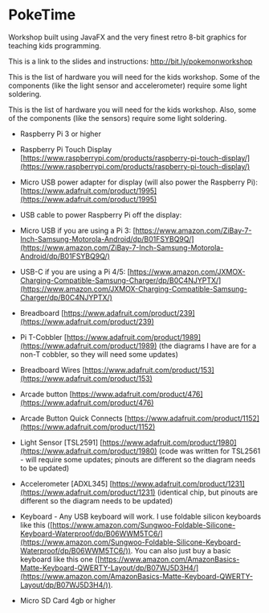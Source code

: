 
PokeTime
====================

Workshop built using JavaFX and the very finest retro 8-bit graphics for teaching kids programming.

This is a link to the slides and instructions:
http://bit.ly/pokemonworkshop

This is the list of hardware you will need for the kids workshop. Some of the components (like the light sensor and accelerometer) require some light soldering.

This is the list of hardware you will need for the kids workshop. Also, some of the components (like the sensors) require some light soldering.  

-   Raspberry Pi 3 or higher
-   Raspberry Pi Touch Display [https://www.raspberrypi.com/products/raspberry-pi-touch-display/](https://www.raspberrypi.com/products/raspberry-pi-touch-display/)
-   Micro USB power adapter for display (will also power the Raspberry Pi): [https://www.adafruit.com/product/1995](https://www.adafruit.com/product/1995)  
    
-   USB cable to power Raspberry Pi off the display:  
    

-   Micro USB if you are using a Pi 3: [https://www.amazon.com/ZiBay-7-Inch-Samsung-Motorola-Android/dp/B01FSYBQ9Q/](https://www.amazon.com/ZiBay-7-Inch-Samsung-Motorola-Android/dp/B01FSYBQ9Q/)
-   USB-C if you are using a Pi 4/5: [https://www.amazon.com/JXMOX-Charging-Compatible-Samsung-Charger/dp/B0C4NJYPTX/](https://www.amazon.com/JXMOX-Charging-Compatible-Samsung-Charger/dp/B0C4NJYPTX/)  
    

-   Breadboard [https://www.adafruit.com/product/239](https://www.adafruit.com/product/239)
-   Pi T-Cobbler [https://www.adafruit.com/product/1989](https://www.adafruit.com/product/1989) (the diagrams I have are for a non-T cobbler, so they will need some updates)  
    
-   Breadboard Wires [https://www.adafruit.com/product/153](https://www.adafruit.com/product/153)
-   Arcade button [https://www.adafruit.com/product/476](https://www.adafruit.com/product/476)
-   Arcade Button Quick Connects [https://www.adafruit.com/product/1152](https://www.adafruit.com/product/1152)
-   Light Sensor [TSL2591] [https://www.adafruit.com/product/1980](https://www.adafruit.com/product/1980) (code was written for TSL2561 - will require some updates; pinouts are different so the diagram needs to be updated)  
    
-   Accelerometer [ADXL345] [https://www.adafruit.com/product/1231](https://www.adafruit.com/product/1231) (identical chip, but pinouts are different so the diagram needs to be updated)  
    
-   Keyboard - Any USB keyboard will work. I use foldable silicon keyboards like this ([https://www.amazon.com/Sungwoo-Foldable-Silicone-Keyboard-Waterproof/dp/B06WWM5TC6/](https://www.amazon.com/Sungwoo-Foldable-Silicone-Keyboard-Waterproof/dp/B06WWM5TC6/)). You can also just buy a basic keyboard like this one ([https://www.amazon.com/AmazonBasics-Matte-Keyboard-QWERTY-Layout/dp/B07WJ5D3H4/](https://www.amazon.com/AmazonBasics-Matte-Keyboard-QWERTY-Layout/dp/B07WJ5D3H4/)).
-   Micro SD Card 4gb or higher
